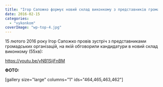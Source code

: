 ```yaml
---
title: "Ігор Сапожко формує новий склад виконкому з представників громадських організацій"
date: 2016-02-15
categories: 
  - "vykonkom"
coverImage: "wp-top-4.jpg"
---
```


15 лютого 2016 року Ігор Сапожко провів зустріч з представниками громадських організацій, на якій обговорили кандидатури в новий склад виконкому (55хв):<!--more-->

https://youtu.be/yNB1SjiFnBM

**ФОТО:**

\[gallery size="large" columns="1" ids="464,465,463,462"\]
